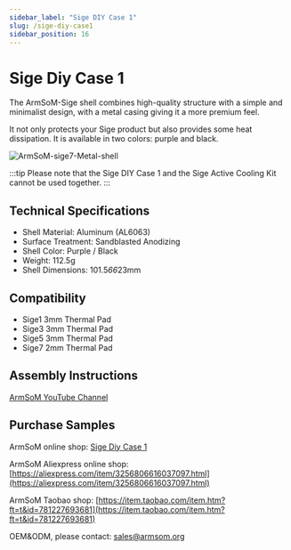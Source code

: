 ```yaml
---
sidebar_label: "Sige DIY Case 1"
slug: /sige-diy-case1
sidebar_position: 16
---
```


# Sige Diy Case 1

The ArmSoM-Sige shell combines high-quality structure with a simple and minimalist design, with a metal casing giving it a more premium feel.

It not only protects your Sige product but also provides some heat dissipation. It is available in two colors: purple and black.

![ArmSoM-sige7-Metal-shell](/img/sige/sige7-Metal-shell.jpeg)

:::tip
Please note that the Sige DIY Case 1 and the Sige Active Cooling Kit cannot be used together.
:::

## Technical Specifications

- Shell Material: Aluminum (AL6063)
- Surface Treatment: Sandblasted Anodizing
- Shell Color: Purple / Black
- Weight: 112.5g
- Shell Dimensions: 101.5*66*23mm

## Compatibility

- Sige1 3mm Thermal Pad
- Sige3 3mm Thermal Pad
- Sige5 3mm Thermal Pad
- Sige7 2mm Thermal Pad

## Assembly Instructions

[ArmSoM YouTube Channel](https://www.youtube.com/watch?v=_eyMxCYa3jU)

## Purchase Samples 
ArmSoM online shop: [Sige Diy Case 1](https://www.armsom.org/product-page/sige7-metal-shell)
 
ArmSoM Aliexpress online shop: [https://aliexpress.com/item/3256806616037097.html](https://aliexpress.com/item/3256806616037097.html)

ArmSoM Taobao shop: [https://item.taobao.com/item.htm?ft=t&id=781227693681](https://item.taobao.com/item.htm?ft=t&id=781227693681)

OEM&ODM, please contact: sales@armsom.org